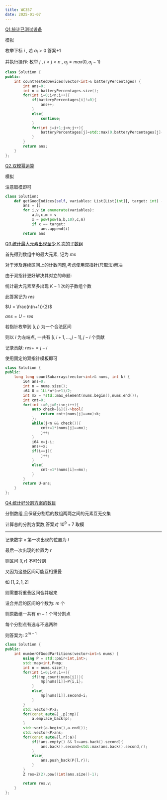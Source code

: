 ```yaml
---
title: WC357
date: 2025-01-07
---
```


[Q1.统计已测试设备](https://leetcode.cn/problems/count-tested-devices-after-test-operations/?region=local_v2)

模拟

枚举下标 $i$ , 若 $a_i > 0$ 答案+1

并执行操作: 枚举 $j$ , $i<j<n$ , $a_j = max(0,a_j-1)$

```cpp
class Solution {
public:
    int countTestedDevices(vector<int>& batteryPercentages) {
        int ans=0;
        int n = batteryPercentages.size();
        for(int i=0;i<n;i++){
            if(batteryPercentages[i]!=0){
                ans++;
            }
            else{
                continue;
            }
            for(int j=i+1;j<n;j++){
                batteryPercentages[j]=std::max(0,batteryPercentages[j]-1);
            }
        }        
        return ans;
    }
};
```

[Q2.双模幂运算](https://leetcode.cn/problems/double-modular-exponentiation/description/?region=local_v2)

模拟

注意取模即可

```python
class Solution:
    def getGoodIndices(self, variables: List[List[int]], target: int) -> List[int]:
        ans = []
        for i,v in enumerate(variables):
            a,b,c,m = v
            x = pow(pow(a,b,10),c,m)
            if x == target:
                ans.append(i)
        return ans
```

[Q3.统计最大元素出现至少 K 次的子数组](https://leetcode.cn/problems/count-subarrays-where-max-element-appears-at-least-k-times/description/)

首先得到数组中的最大元素, 记为 $mx$

对于涉及连续区间上的计数问题,考虑使用双指针(尺取法)解决

由于双指针更好解决其对立的命题:

统计最大元素至多出现 $K-1$ 次的子数组个数

此答案记为 $res$

$U = \frac{n(n+1)}{2}$

$ans = U - res$

若指针枚举到 $[i,j)$ 为一个合法区间

则以 $i$ 为左端点, 一共有 $[i,i+1,...,j-1],j-i$ 个贡献

记录贡献: $res += j-i$ 

使用固定的双指针模板即可

```cpp
class Solution {
public:
    long long countSubarrays(vector<int>& nums, int k) {
        i64 ans=0;
        int n = nums.size();
        i64 U = 1LL*n*(n+1)/2;
        int mx = *std::max_element(nums.begin(),nums.end());
        int cnt=0;
        for(int i=0,j=0;i<n;i++){
            auto check=[&]()->bool{
                return cnt+(nums[j]==mx)<k;
            };
            while(j<n && check()){
                cnt+=1*(nums[j]==mx);
                j++;
            }
            i64 x=j-i;
            ans+=x;
            if(i==j){
                j++;
            }
            else{
                cnt-=1*(nums[i]==mx);
            }
        }
        return U-ans;
    }
};
```

[Q4.统计好分割方案的数目](https://leetcode.cn/problems/count-the-number-of-good-partitions/description/)

分割数组,且保证分割后的数组两两之间的元素互无交集

计算总的分割方案数,答案对 $10^9+7$ 取模

---

记录数字 $x$ 第一次出现的位置为 $l$

最后一次出现的位置为 $r$

则区间 $[l,r]$ 不可分割

又因为这些区间可能互相重叠

如 $[1,2,1,2]$ 

则需要将重叠区间合并起来

设合并后的区间的个数为: $m$ 个

则原数组一共有 $m-1$ 个可分割点

每个分割点有选与不选两种

则答案为: $2^{m-1}$

```cpp
class Solution {
public:
    int numberOfGoodPartitions(vector<int>& nums) {
        using P = std::pair<int,int>;
        std::map<int,P>mp;
        int n = nums.size();
        for(int i=0;i<n;i++){
            if(!mp.count(nums[i])){
                mp[nums[i]]=P{i,i};
            }
            else{
                mp[nums[i]].second=i;
            }
        }
        std::vector<P>a;
        for(const auto&[_,p]:mp){
            a.emplace_back(p);
        }
        std::sort(a.begin(),a.end());
        std::vector<P>ans;
        for(const auto&[l,r]:a){
            if(!ans.empty() && l<=ans.back().second){
                ans.back().second=std::max(ans.back().second,r);
            }
            else{
                ans.push_back(P{l,r});
            }
        }
        Z res=Z(2).pow((int)ans.size()-1);

        return res.v;
    }
};
```
